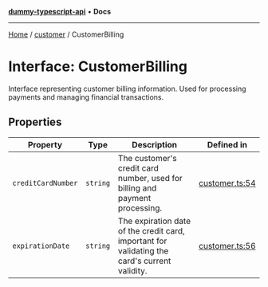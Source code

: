 [**dummy-typescript-api**](../../README.md) • **Docs**

***

[Home](../../README.md) / [customer](../README.md) / CustomerBilling

# Interface: CustomerBilling

Interface representing customer billing information.
Used for processing payments and managing financial transactions.

## Properties

| Property | Type | Description | Defined in |
| ------ | ------ | ------ | ------ |
| `creditCardNumber` | `string` | The customer's credit card number, used for billing and payment processing. | [customer.ts:54](https://github.com/typedoc2md/dummy-typescript-api/blob/main/src/customer.ts#L54) |
| `expirationDate` | `string` | The expiration date of the credit card, important for validating the card's current validity. | [customer.ts:56](https://github.com/typedoc2md/dummy-typescript-api/blob/main/src/customer.ts#L56) |
